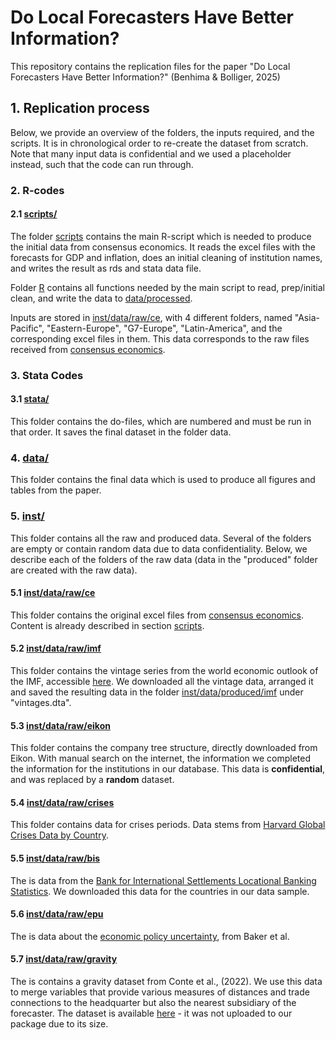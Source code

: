 #  Do Local Forecasters Have Better Information?
This repository contains the replication files for the paper "Do Local Forecasters Have Better Information?" (Benhima & Bolliger, 2025)

## 1. Replication process
Below, we provide an overview of the folders, the inputs required, and the scripts. It is in chronological order to re-create the dataset from scratch. Note that many input data is confidential and we used a placeholder instead, such that the code can run through.

### 2. R-codes

#### 2.1 [scripts/](scripts/)

The folder [scripts](scripts/) contains the main R-script which is needed to produce the initial data from consensus economics. It reads the excel files with the forecasts for GDP and inflation, does an initial cleaning of institution names, and writes the result as rds and stata data file.

Folder [R](R/) contains all functions needed by the main script to read, prep/initial clean, and write the data to [data/processed](data/processed/).

Inputs are stored in [inst/data/raw/ce](inst/data/raw/ce/), with 4 different folders, named "Asia-Pacific", "Eastern-Europe", "G7-Europe", "Latin-America", and the corresponding excel files in them. This data corresponds to the raw files received from [consensus economics](https://www.consensuseconomics.com/).


### 3. Stata Codes

#### 3.1 [stata/](stata/)
This folder contains the do-files, which are numbered and must be run in that order. It saves the final dataset in the folder data.


### 4. [data/](data/)

This folder contains the final data which is used to produce all figures and tables from the paper.



### 5. [inst/](inst/)

This folder contains all the raw and produced data. Several of the folders are empty or contain random data due to data confidentiality. Below, we describe each of the folders of the raw data (data in the "produced" folder are created with the raw data).

#### 5.1 [inst/data/raw/ce](inst/data/raw/ce/)
This folder contains the original excel files from [consensus economics](https://www.consensuseconomics.com/). Content is already described in section [scripts](#scripts).

#### 5.2 [inst/data/raw/imf](inst/data/raw/imf/)
This folder contains the vintage series from the world economic outlook of the IMF, accessible [here](https://www.imf.org/en/Publications/WEO). We downloaded all the vintage data, arranged it and saved the resulting data in the folder [inst/data/produced/imf](inst/data/produced/imf/) under "vintages.dta".


#### 5.3 [inst/data/raw/eikon](inst/data/raw/eikon/)
This folder contains the company tree structure, directly downloaded from Eikon. With manual search on the internet, the information we completed the information for the institutions in our database. This data is **confidential**, and was replaced by a **random** dataset.


#### 5.4 [inst/data/raw/crises](inst/data/raw/crises/)

This folder contains data for crises periods. Data stems from [Harvard Global Crises Data by Country](https://www.hbs.edu/behavioral-finance-and-financial-stability/data/Pages/global.aspx).



#### 5.5 [inst/data/raw/bis](inst/data/raw/bis/)
The is data from the [Bank for International Settlements Locational Banking Statistics](https://data.bis.org/topics/LBS). We downloaded this data for the countries in our data sample.


#### 5.6 [inst/data/raw/epu](inst/data/raw/epu/)
The is data about the [economic policy uncertainty](https://www.policyuncertainty.com/all_country_data.html), from Baker et al.


#### 5.7 [inst/data/raw/gravity](inst/data/raw/gravity/)
The is contains a gravity dataset from Conte et al., (2022). We use this data to merge variables that provide various measures of distances and trade connections to the headquarter but also the nearest subsidiary of the forecaster. The dataset is available [here](https://www.cepii.fr/CEPII/en/bdd_modele/bdd_modele_item.asp?id=8) - it was not uploaded to our package due to its size.







